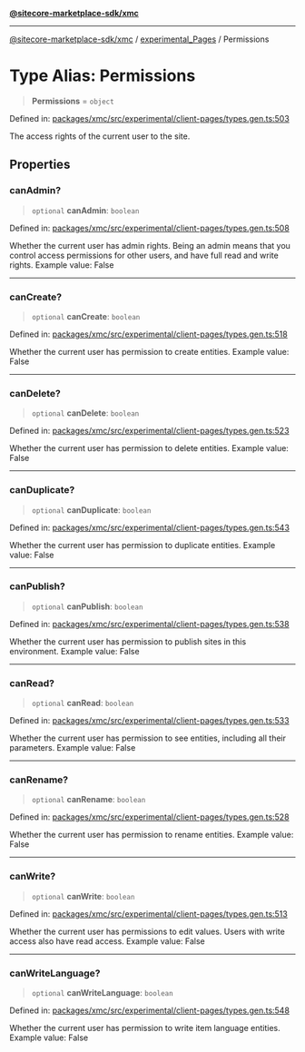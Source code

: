 [**@sitecore-marketplace-sdk/xmc**](../../../../README.md)

***

[@sitecore-marketplace-sdk/xmc](../../../../README.md) / [experimental\_Pages](../README.md) / Permissions

# Type Alias: Permissions

> **Permissions** = `object`

Defined in: [packages/xmc/src/experimental/client-pages/types.gen.ts:503](https://github.com/Sitecore/marketplace-sdk/blob/main/packages/xmc/src/experimental/client-pages/types.gen.ts#L503)

The access rights of the current user to the site.

## Properties

### canAdmin?

> `optional` **canAdmin**: `boolean`

Defined in: [packages/xmc/src/experimental/client-pages/types.gen.ts:508](https://github.com/Sitecore/marketplace-sdk/blob/main/packages/xmc/src/experimental/client-pages/types.gen.ts#L508)

Whether the current user has admin rights. Being an admin means that you control access permissions for other users, and have full read and write rights.
Example value: False

***

### canCreate?

> `optional` **canCreate**: `boolean`

Defined in: [packages/xmc/src/experimental/client-pages/types.gen.ts:518](https://github.com/Sitecore/marketplace-sdk/blob/main/packages/xmc/src/experimental/client-pages/types.gen.ts#L518)

Whether the current user has permission to create entities.
Example value: False

***

### canDelete?

> `optional` **canDelete**: `boolean`

Defined in: [packages/xmc/src/experimental/client-pages/types.gen.ts:523](https://github.com/Sitecore/marketplace-sdk/blob/main/packages/xmc/src/experimental/client-pages/types.gen.ts#L523)

Whether the current user has permission to delete entities.
Example value: False

***

### canDuplicate?

> `optional` **canDuplicate**: `boolean`

Defined in: [packages/xmc/src/experimental/client-pages/types.gen.ts:543](https://github.com/Sitecore/marketplace-sdk/blob/main/packages/xmc/src/experimental/client-pages/types.gen.ts#L543)

Whether the current user has permission to duplicate entities.
Example value: False

***

### canPublish?

> `optional` **canPublish**: `boolean`

Defined in: [packages/xmc/src/experimental/client-pages/types.gen.ts:538](https://github.com/Sitecore/marketplace-sdk/blob/main/packages/xmc/src/experimental/client-pages/types.gen.ts#L538)

Whether the current user has permission to publish sites in this environment.
Example value: False

***

### canRead?

> `optional` **canRead**: `boolean`

Defined in: [packages/xmc/src/experimental/client-pages/types.gen.ts:533](https://github.com/Sitecore/marketplace-sdk/blob/main/packages/xmc/src/experimental/client-pages/types.gen.ts#L533)

Whether the current user has permission to see entities, including all their parameters.
Example value: False

***

### canRename?

> `optional` **canRename**: `boolean`

Defined in: [packages/xmc/src/experimental/client-pages/types.gen.ts:528](https://github.com/Sitecore/marketplace-sdk/blob/main/packages/xmc/src/experimental/client-pages/types.gen.ts#L528)

Whether the current user has permission to rename entities.
Example value: False

***

### canWrite?

> `optional` **canWrite**: `boolean`

Defined in: [packages/xmc/src/experimental/client-pages/types.gen.ts:513](https://github.com/Sitecore/marketplace-sdk/blob/main/packages/xmc/src/experimental/client-pages/types.gen.ts#L513)

Whether the current user has permissions to edit values. Users with write access also have read access.
Example value: False

***

### canWriteLanguage?

> `optional` **canWriteLanguage**: `boolean`

Defined in: [packages/xmc/src/experimental/client-pages/types.gen.ts:548](https://github.com/Sitecore/marketplace-sdk/blob/main/packages/xmc/src/experimental/client-pages/types.gen.ts#L548)

Whether the current user has permission to write item language entities.
Example value: False
